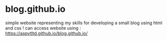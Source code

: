 # blog.github.io

simple website representing my skills for developing a small  blog using html and css !
can access website  using : https://aspvtltd.github.io/blog.github.io/

